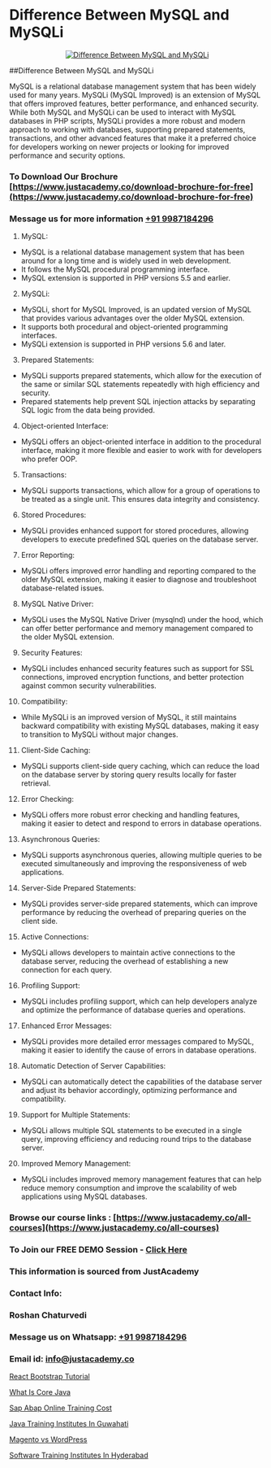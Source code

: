 # Difference Between MySQL and MySQLi

<p align="center">
  <a href="https://justacademy.co/course-detail/mysql-training">
    <img src="https://justacademy.co/storage2/course_image/1709880865_course_image.webp" alt="Difference Between MySQL and MySQLi">
  </a>
</p>
##Difference Between MySQL and MySQLi

MySQL is a relational database management system that has been widely used for many years. MySQLi (MySQL Improved) is an extension of MySQL that offers improved features, better performance, and enhanced security. While both MySQL and MySQLi can be used to interact with MySQL databases in PHP scripts, MySQLi provides a more robust and modern approach to working with databases, supporting prepared statements, transactions, and other advanced features that make it a preferred choice for developers working on newer projects or looking for improved performance and security options.
### To Download Our Brochure [https://www.justacademy.co/download-brochure-for-free](https://www.justacademy.co/download-brochure-for-free)
### Message us for more information [+91 9987184296](https://api.whatsapp.com/send?phone=919987184296)
1) MySQL:
- MySQL is a relational database management system that has been around for a long time and is widely used in web development.
- It follows the MySQL procedural programming interface.
- MySQL extension is supported in PHP versions 5.5 and earlier.

2) MySQLi:
- MySQLi, short for MySQL Improved, is an updated version of MySQL that provides various advantages over the older MySQL extension.
- It supports both procedural and object-oriented programming interfaces.
- MySQLi extension is supported in PHP versions 5.6 and later.

3) Prepared Statements:
- MySQLi supports prepared statements, which allow for the execution of the same or similar SQL statements repeatedly with high efficiency and security.
- Prepared statements help prevent SQL injection attacks by separating SQL logic from the data being provided.

4) Object-oriented Interface:
- MySQLi offers an object-oriented interface in addition to the procedural interface, making it more flexible and easier to work with for developers who prefer OOP.

5) Transactions:
- MySQLi supports transactions, which allow for a group of operations to be treated as a single unit. This ensures data integrity and consistency.

6) Stored Procedures:
- MySQLi provides enhanced support for stored procedures, allowing developers to execute predefined SQL queries on the database server.

7) Error Reporting:
- MySQLi offers improved error handling and reporting compared to the older MySQL extension, making it easier to diagnose and troubleshoot database-related issues.

8) MySQL Native Driver:
- MySQLi uses the MySQL Native Driver (mysqlnd) under the hood, which can offer better performance and memory management compared to the older MySQL extension.

9) Security Features:
- MySQLi includes enhanced security features such as support for SSL connections, improved encryption functions, and better protection against common security vulnerabilities.

10) Compatibility:
- While MySQLi is an improved version of MySQL, it still maintains backward compatibility with existing MySQL databases, making it easy to transition to MySQLi without major changes.

11) Client-Side Caching:
- MySQLi supports client-side query caching, which can reduce the load on the database server by storing query results locally for faster retrieval.

12) Error Checking:
- MySQLi offers more robust error checking and handling features, making it easier to detect and respond to errors in database operations.

13) Asynchronous Queries:
- MySQLi supports asynchronous queries, allowing multiple queries to be executed simultaneously and improving the responsiveness of web applications.

14) Server-Side Prepared Statements:
- MySQLi provides server-side prepared statements, which can improve performance by reducing the overhead of preparing queries on the client side.

15) Active Connections:
- MySQLi allows developers to maintain active connections to the database server, reducing the overhead of establishing a new connection for each query.

16) Profiling Support:
- MySQLi includes profiling support, which can help developers analyze and optimize the performance of database queries and operations.

17) Enhanced Error Messages:
- MySQLi provides more detailed error messages compared to MySQL, making it easier to identify the cause of errors in database operations.

18) Automatic Detection of Server Capabilities:
- MySQLi can automatically detect the capabilities of the database server and adjust its behavior accordingly, optimizing performance and compatibility.

19) Support for Multiple Statements:
- MySQLi allows multiple SQL statements to be executed in a single query, improving efficiency and reducing round trips to the database server.

20) Improved Memory Management:
- MySQLi includes improved memory management features that can help reduce memory consumption and improve the scalability of web applications using MySQL databases.

### Browse our course links : [https://www.justacademy.co/all-courses](https://www.justacademy.co/all-courses) 
### To Join our FREE DEMO Session - [Click Here](https://www.justacademy.co/register-for-course-demo)


### This information is sourced from JustAcademy
### Contact Info:
### Roshan Chaturvedi
### Message us on Whatsapp: [+91 9987184296](https://api.whatsapp.com/send?phone=919987184296)
### Email id: [info@justacademy.co](mailto:info@justacademy.co)
                
[React Bootstrap Tutorial](https://www.linkedin.com/pulse/react-bootstrap-tutorial-justacademy-k3oqc?trackingId=XYYIEl63fqbu9eiBQ1WuGA%3D%3D&lipi=urn%3Ali%3Apage%3Ad_flagship3_company_admin%3BslXtfIHrQQueVkqQdxGVFw%3D%3D)

[What Is Core Java](https://www.linkedin.com/pulse/what-core-java-justacademy-jaipur-nswre?trackingId=W3isck6rm9JIpBLiDXsAeQ%3D%3D&lipi=urn%3Ali%3Apage%3Ad_flagship3_company_admin%3B6gVpALX0TnilEAnvQeHuDw%3D%3D)

[Sap Abap Online Training Cost](https://medium.com/@negishivu99/sap-abap-online-training-cost-4dd4991969e8)

[Java Training Institutes In Guwahati](https://medium.com/@shivamja27/java-training-institutes-in-guwahati-aac67c06f5cc)

[Magento vs WordPress](https://justacademyin.github.io/justacademy/magento-vs-wordpress)

[Software Training Institutes In Hyderabad](https://justacademyin.github.io/justacademy/software-training-institutes-in-hyderabad)

